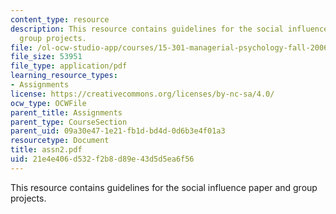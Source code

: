 ```yaml
---
content_type: resource
description: This resource contains guidelines for the social influence paper and
  group projects.
file: /ol-ocw-studio-app/courses/15-301-managerial-psychology-fall-2006/21e4e406d532f2b8d89e43d5d5ea6f56_assn2.pdf
file_size: 53951
file_type: application/pdf
learning_resource_types:
- Assignments
license: https://creativecommons.org/licenses/by-nc-sa/4.0/
ocw_type: OCWFile
parent_title: Assignments
parent_type: CourseSection
parent_uid: 09a30e47-1e21-fb1d-bd4d-0d6b3e4f01a3
resourcetype: Document
title: assn2.pdf
uid: 21e4e406-d532-f2b8-d89e-43d5d5ea6f56
---
```

This resource contains guidelines for the social influence paper and group projects.